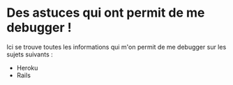 # Des astuces qui ont permit de me debugger !
Ici se trouve toutes les informations qui m'on permit de me debugger sur les sujets suivants :
* Heroku
* Rails
